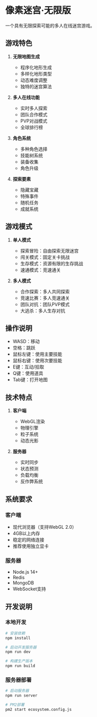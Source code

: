 # 像素迷宫·无限版

一个具有无限探索可能的多人在线迷宫游戏。

## 游戏特色

1. **无限地图生成**
   - 程序化地形生成
   - 多样化地形类型
   - 动态难度调整
   - 独特的迷宫算法

2. **多人在线功能**
   - 实时多人探索
   - 团队合作模式
   - PVP对战模式
   - 全球排行榜

3. **角色系统**
   - 多种角色选择
   - 技能树系统
   - 装备收集
   - 角色升级

4. **探索要素**
   - 隐藏宝藏
   - 特殊事件
   - 随机任务
   - 成就系统

## 游戏模式

1. **单人模式**
   - 探索冒险：自由探索无限迷宫
   - 闯关模式：固定关卡挑战
   - 生存模式：资源有限的生存挑战
   - 速通模式：竞速通关

2. **多人模式**
   - 合作探索：多人共同探索
   - 竞速比赛：多人竞速通关
   - 团队对抗：团队PVP模式
   - 大逃杀：多人生存对抗

## 操作说明

- WASD：移动
- 空格：跳跃
- 鼠标左键：使用主要技能
- 鼠标右键：使用次要技能
- E键：互动/拾取
- Q键：使用道具
- Tab键：打开地图

## 技术特点

1. **客户端**
   - WebGL渲染
   - 物理引擎
   - 粒子系统
   - 动态光影

2. **服务器**
   - 实时同步
   - 状态预测
   - 负载均衡
   - 反作弊系统

## 系统要求

### 客户端
- 现代浏览器（支持WebGL 2.0）
- 4GB以上内存
- 稳定的网络连接
- 推荐使用独立显卡

### 服务器
- Node.js 14+
- Redis
- MongoDB
- WebSocket支持

## 开发说明

### 本地开发
```bash
# 安装依赖
npm install

# 启动开发服务器
npm run dev

# 构建生产版本
npm run build
```

### 服务器部署
```bash
# 启动服务器
npm run server

# PM2部署
pm2 start ecosystem.config.js
``` 
